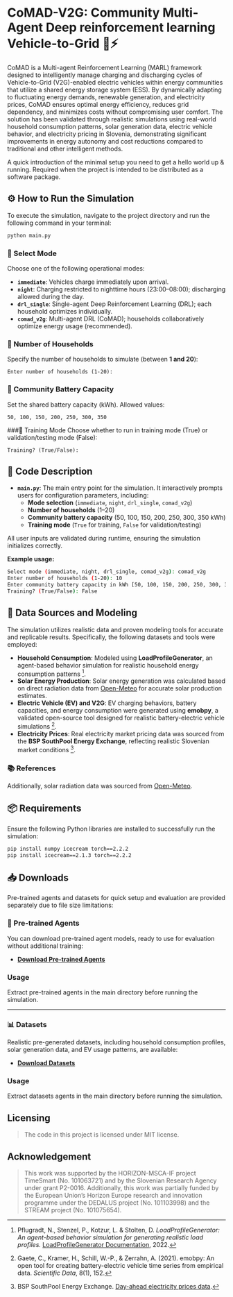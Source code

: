 # CoMAD-V2G: Community Multi-Agent Deep reinforcement learning Vehicle-to-Grid 🚗⚡️

CoMAD is a Multi-agent Reinforcement Learning (MARL) framework designed to intelligently manage charging and discharging cycles of Vehicle-to-Grid (V2G)-enabled electric vehicles within energy communities that utilize a shared energy storage system (ESS). By dynamically adapting to fluctuating energy demands, renewable generation, and electricity prices, CoMAD ensures optimal energy efficiency, reduces grid dependency, and minimizes costs without compromising user comfort. The solution has been validated through realistic simulations using real-world household consumption patterns, solar generation data, electric vehicle behavior, and electricity pricing in Slovenia, demonstrating significant improvements in energy autonomy and cost reductions compared to traditional and other intelligent methods.

A quick introduction of the minimal setup you need to get a hello world up & running. Required when the project is intended to be distributed as a software package.

## ⚙️ How to Run the Simulation

To execute the simulation, navigate to the project directory and run the following command in your terminal:

```bash
python main.py
```

### 🔸 Select Mode

Choose one of the following operational modes:

- **`immediate`**: Vehicles charge immediately upon arrival.
- **`night`**: Charging restricted to nighttime hours (23:00–08:00); discharging allowed during the day.
- **`drl_single`**: Single-agent Deep Reinforcement Learning (DRL); each household optimizes individually.
- **`comad_v2g`**: Multi-agent DRL (CoMAD); households collaboratively optimize energy usage (recommended).

### 🔸 Number of Households

Specify the number of households to simulate (between **1 and 20**):

```text
Enter number of households (1-20):
```

### 🔸 Community Battery Capacity
Set the shared battery capacity (kWh). Allowed values:

```text
50, 100, 150, 200, 250, 300, 350
```

###🔸 Training Mode
Choose whether to run in training mode (True) or validation/testing mode (False):

```text
Training? (True/False):
```

## 📂 Code Description

- **`main.py`**: The main entry point for the simulation. It interactively prompts users for configuration parameters, including:
  - **Mode selection** (`immediate`, `night`, `drl_single`, `comad_v2g`)
  - **Number of households** (1–20)
  - **Community battery capacity** (50, 100, 150, 200, 250, 300, 350 kWh)
  - **Training mode** (`True` for training, `False` for validation/testing)

All user inputs are validated during runtime, ensuring the simulation initializes correctly.

**Example usage:**

```bash
Select mode (immediate, night, drl_single, comad_v2g): comad_v2g
Enter number of households (1-20): 10
Enter community battery capacity in kWh [50, 100, 150, 200, 250, 300, 350]: 200
Training? (True/False): False
```

## 📂 Data Sources and Modeling

The simulation utilizes realistic data and proven modeling tools for accurate and replicable results. Specifically, the following datasets and tools were employed:

- **Household Consumption**: Modeled using **LoadProfileGenerator**, an agent-based behavior simulation for realistic household energy consumption patterns [^1].
- **Solar Energy Production**: Solar energy generation was calculated based on direct radiation data from [Open-Meteo](https://open-meteo.com/) for accurate solar production estimates.
- **Electric Vehicle (EV) and V2G**: EV charging behaviors, battery capacities, and energy consumption were generated using **emobpy**, a validated open-source tool designed for realistic battery-electric vehicle simulations [^2].
- **Electricity Prices**: Real electricity market pricing data was sourced from the **BSP SouthPool Energy Exchange**, reflecting realistic Slovenian market conditions [^3].

### 📚 References

[^1]: Pflugradt, N., Stenzel, P., Kotzur, L. & Stolten, D. *LoadProfileGenerator: An agent-based behavior simulation for generating realistic load profiles.* [LoadProfileGenerator Documentation](https://github.com/LoadProfileGenerator/LoadProfileGenerator), 2022.

[^2]: Gaete, C., Kramer, H., Schill, W.-P., & Zerrahn, A. (2021). emobpy: An open tool for creating battery-electric vehicle time series from empirical data. *Scientific Data*, 8(1), 152.

[^3]: BSP SouthPool Energy Exchange. [Day-ahead electricity prices data](https://www.bsp-southpool.com/day-ahead-market.html).

Additionally, solar radiation data was sourced from [Open-Meteo](https://open-meteo.com/).

## 📦 Requirements

Ensure the following Python libraries are installed to successfully run the simulation:

```bash
pip install numpy icecream torch==2.2.2
pip install icecream==2.1.3 torch==2.2.2
```

## 📥 Downloads

Pre-trained agents and datasets for quick setup and evaluation are provided separately due to file size limitations:

### 🔸 Pre-trained Agents
You can download pre-trained agent models, ready to use for evaluation without additional training:

- [**Download Pre-trained Agents**](https://drive.google.com/file/d/1wWsglmejty9CwFDHQ3lUSmamsyXhgXGs/view?usp=drive_link)


### Usage
Extract pre-trained agents in the main directory before running the simulation.

---

### 📊 Datasets
Realistic pre-generated datasets, including household consumption profiles, solar generation data, and EV usage patterns, are available:

- [**Download Datasets**](https://drive.google.com/file/d/1_ikNFNosJTMon_98EWQOLPXcCNuCX9Yj/view?usp=drive_link)

### Usage
Extract datasets agents in the main directory before running the simulation.

## Licensing

> The code in this project is licensed under MIT license.


## Acknowledgement

> This work was supported by the HORIZON-MSCA-IF project TimeSmart (No. 101063721) and by the Slovenian Research Agency under grant P2-0016.
Additionally, this work was partially funded by the European Union’s Horizon Europe research and innovation programme under the DEDALUS project (No. 101103998) and the STREAM project (No. 101075654).
